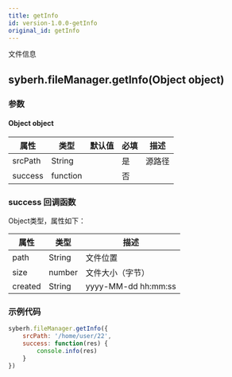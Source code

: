```yaml
---
title: getInfo
id: version-1.0.0-getInfo
original_id: getInfo
---
```


文件信息


## syberh.fileManager.getInfo(Object object)
### 参数
#### Object object
| 属性     | 类型   | 默认值  |  必填 | 描述                         |
| ---------- | ------- | -------- | ---------------- | ----------------------------------
| srcPath | String |  | 是| 源路径 |
| success | function |  |  否     |     |

### success 回调函数
Object类型，属性如下：

属性 | 类型 | 描述
---|---|---
path | String | 文件位置
size | number | 文件大小（字节）
created | String | yyyy-MM-dd hh:mm:ss

### 示例代码

```javascript
syberh.fileManager.getInfo({
    srcPath: '/home/user/22',
    success: function(res) {
        console.info(res)
    }
})
```


